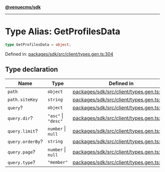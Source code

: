 [**@venuecms/sdk**](../Index.md)

***

# Type Alias: GetProfilesData

```ts
type GetProfilesData = object;
```

Defined in: [packages/sdk/src/client/types.gen.ts:304](https://github.com/venuecms/sdk/blob/fbf02bcc9fd4a34da75d81536c54bdc995edf6c4/packages/sdk/src/client/types.gen.ts#L304)

## Type declaration

| Name | Type | Defined in |
| ------ | ------ | ------ |
| <a id="path"></a> `path` | `object` | [packages/sdk/src/client/types.gen.ts:305](https://github.com/venuecms/sdk/blob/fbf02bcc9fd4a34da75d81536c54bdc995edf6c4/packages/sdk/src/client/types.gen.ts#L305) |
| `path.siteKey` | `string` | [packages/sdk/src/client/types.gen.ts:306](https://github.com/venuecms/sdk/blob/fbf02bcc9fd4a34da75d81536c54bdc995edf6c4/packages/sdk/src/client/types.gen.ts#L306) |
| <a id="query"></a> `query`? | `object` | [packages/sdk/src/client/types.gen.ts:308](https://github.com/venuecms/sdk/blob/fbf02bcc9fd4a34da75d81536c54bdc995edf6c4/packages/sdk/src/client/types.gen.ts#L308) |
| `query.dir`? | `"asc"` \| `"desc"` | [packages/sdk/src/client/types.gen.ts:309](https://github.com/venuecms/sdk/blob/fbf02bcc9fd4a34da75d81536c54bdc995edf6c4/packages/sdk/src/client/types.gen.ts#L309) |
| `query.limit`? | `number` \| `null` | [packages/sdk/src/client/types.gen.ts:310](https://github.com/venuecms/sdk/blob/fbf02bcc9fd4a34da75d81536c54bdc995edf6c4/packages/sdk/src/client/types.gen.ts#L310) |
| `query.orderBy`? | `string` | [packages/sdk/src/client/types.gen.ts:311](https://github.com/venuecms/sdk/blob/fbf02bcc9fd4a34da75d81536c54bdc995edf6c4/packages/sdk/src/client/types.gen.ts#L311) |
| `query.page`? | `number` \| `null` | [packages/sdk/src/client/types.gen.ts:312](https://github.com/venuecms/sdk/blob/fbf02bcc9fd4a34da75d81536c54bdc995edf6c4/packages/sdk/src/client/types.gen.ts#L312) |
| `query.type`? | `"member"` | [packages/sdk/src/client/types.gen.ts:313](https://github.com/venuecms/sdk/blob/fbf02bcc9fd4a34da75d81536c54bdc995edf6c4/packages/sdk/src/client/types.gen.ts#L313) |
